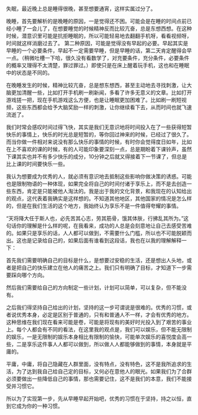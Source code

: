 失眠，最近晚上总是睡得很晚，甚至想要通宵，这样实属过分了。

晚睡，首先要解析的是晚睡的原因，一是觉得还不困。可能会是在睡的时间点前已经小睡了一会儿了，在想要睡觉的时候精神反而比较亢奋，总是东想西想。在这种时候，潜意识里可能是抗拒睡眠的，所以可能轻易地去翻翻手机呀，看看视频呀，时间就这样消磨过去了。
第二种原因，可能是觉得没有早起的必要。早起其实是早睡的一个必要条件，早起不一定需要早睡，但是早睡的话，第二天肯定醒得会早一点。（稍微吐槽一下哈，很久没有看数学了，对充要条件，充分条件，必要条件的概率又理得不太清楚，罪过罪过。）即使只是在床上醒着玩手机，这也和在睡眠中的状态是不同的。

在晚睡发生的时候，精神比较亢奋，总是想东想西，甚至主动地去寻找刺激，让大脑更加清醒一些，比如打开手机刷一刷新闻，多看了许多无意义的文章。比如打开游戏搓一把，现在手机游戏这么方便，也是让睡眠更加困难了。比如刷一刷短视频，这些东西都会给予大脑奖励一样的刺激，让你继续看下去，从而时间也就飞速流逝了。

我们时常会感叹时间过得飞快，其实是我们无意识地将时间投入在了一些获得短暂快乐的事情上，快乐的时光总是短暂的，等你回过神来的时候，已经过了很久了。而当你做一件相对来说没有那么快乐的事情的时候，有时你会觉得度日如年，比如在上不喜欢的课的时候，有的人可能印象要深刻一点，总是期盼着下课铃声，虽然下课其实也并不有多少快乐的成分，10分钟之后就又得接着下一节课了，但总是比上课的时间要快乐一些。

我认为想要成为优秀的人，就必须有意识地去抵制这些影响你做决策的诱惑。可能也是限制物语的一种体现，如果完全将自己的时间付诸于享乐上，而不是去创造一些东西，肯定是只能被他人淘汰的。我是出于我的文化背景，和我现在的认知给出的观点，这代表着我确实是这样想的。不知道其他地区，其他国家的情况是怎么样的，但是在我们生活的这个地方，我始终认为享乐不是一件值得夸耀的事情。

“天将降大任于斯人也，必先苦其心志，劳其筋骨，饿其体肤，行拂乱其所为。”这句话你的理解是什么样的呢，在我看来，成功的人总是会刻意地让自己去感受苦难的。如果只是享乐的话，人人都可以做到，不需要什么门槛，所以也不可能脱颖而出。这也是记录给自己的，如果后面有谁看到这段话，我也在以我的理解解释一下：

首先我们需要明确自己的目标是什么，是想要过安稳的生活，还是想出人头地，或者是把自己的快乐建立在他人的痛苦之上。我们只有明确了目标，才知道下一步需要踩向哪个方向。

然后我们需要给自己的方向制定一些计划，计划可以简单，可以复杂，但不能没有。

之后我们得坚持自己给出的计划，坚持的这一步可谓说是很难的。优秀的习惯，或者说优秀本身，必定是区别于普通的，只有和普通人不一样，才会有优秀的地方。这种思维在我们现在看来可能是卷，可能是将现有的美好时光投入到了艰苦的事业上。每个人都会有不同的看法，在这里我的观点是，我们可以娱乐，但不能无限制的娱乐，一是无限制的娱乐本身相比有限制的愉快，可能单次娱乐的喜悦度会高一些，二是享乐这件事人人都可以做到，所以做人人都能够做到的事情，本身就是平庸的。

平庸，中庸，将自己隐藏在人群里面，没有特点，没有特色，这不是我所追求的生活，为了达到我自己给自己定的目标，又何必在意他人的眼光。如果我们为了合群必须要做出一些降低自己的事情，那也需要记住，这不是我们的本意，我们不能接受并习惯它。

所以为了实现第一步，先从早睡早起开始吧，优秀的习惯在于坚持，持之以恒，直到它成为你的一种习惯。
